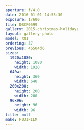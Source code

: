 ```yaml
---
aperture: f/4.0
date: 2016-01-01 14:55:30
exposure: 1/600
file: DSCF0599
gallery: 2015-christmas-holidays
layout: gallery-photo
model: XQ1
ordering: 37
previous: 46504d6
sizes:
  1920x1080:
    height: 1080
    width: 1920
  640w:
    height: 360
    width: 640
  200x200:
    height: 200
    width: 200
  96x96:
    height: 96
    width: 96
title: null
make: FUJIFILM
---
```


